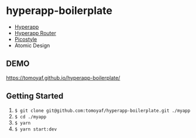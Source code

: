 # hyperapp-boilerplate
- [Hyperapp](https://github.com/jorgebucaran/hyperapp)
- [Hyperapp Router](https://github.com/hyperapp/router)
- [Picostyle](https://github.com/morishitter/picostyle)
- Atomic Design

## DEMO
https://tomoyaf.github.io/hyperapp-boilerplate/

## Getting Started
1. `$ git clone git@github.com:tomoyaf/hyperapp-boilerplate.git ./myapp`
2. `$ cd ./myapp`
3. `$ yarn`
4. `$ yarn start:dev`
